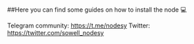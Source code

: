 ##Here you can find some guides on how to install the node 💻

Telegram community: https://t.me/nodesy
Twitter: https://twitter.com/sowell_nodesy
